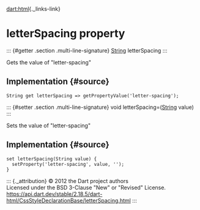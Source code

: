 [dart:html](../../dart-html/dart-html-library){._links-link}

letterSpacing property
======================

::: {#getter .section .multi-line-signature}
[String](../../dart-core/string-class) letterSpacing
:::

Gets the value of \"letter-spacing\"

Implementation {#source}
--------------

``` {.language-dart data-language="dart"}
String get letterSpacing => getPropertyValue('letter-spacing');
```

::: {#setter .section .multi-line-signature}
void letterSpacing=([String](../../dart-core/string-class) value)
:::

Sets the value of \"letter-spacing\"

Implementation {#source}
--------------

``` {.language-dart data-language="dart"}
set letterSpacing(String value) {
  setProperty('letter-spacing', value, '');
}
```

::: {._attribution}
© 2012 the Dart project authors\
Licensed under the BSD 3-Clause \"New\" or \"Revised\" License.\
<https://api.dart.dev/stable/2.18.5/dart-html/CssStyleDeclarationBase/letterSpacing.html>
:::
